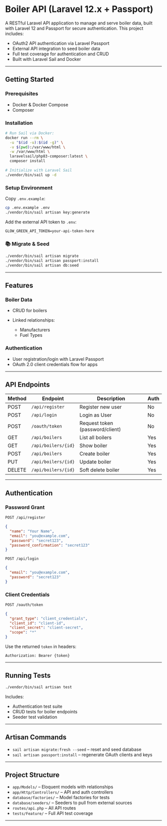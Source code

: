 #  Boiler API (Laravel 12.x + Passport)

A RESTful Laravel API application to manage and serve boiler data, built with Laravel 12 and Passport for secure authentication. This project includes:

*  OAuth2 API authentication via Laravel Passport
*  External API integration to seed boiler data
*  Full test coverage for authentication and CRUD
*  Built with Laravel Sail and Docker

---

##  Getting Started

###  Prerequisites

* Docker & Docker Compose
* Composer

###  Installation

```bash
# Run Sail via Docker:
docker run --rm \
  -u "$(id -u):$(id -g)" \
  -v $(pwd):/var/www/html \
  -w /var/www/html \
  laravelsail/php83-composer:latest \
  composer install
  
# Initialize with Laravel Sail
./vendor/bin/sail up -d
```

###  Setup Environment

Copy `.env.example`:

```bash
cp .env.example .env
./vendor/bin/sail artisan key:generate
```

Add the external API token to `.env`:

```env
GLOW_GREEN_API_TOKEN=your-api-token-here
```

### 📚 Migrate & Seed

```bash
./vendor/bin/sail artisan migrate
./vendor/bin/sail artisan passport:install
./vendor/bin/sail artisan db:seed
```

---

## Features

###  Boiler Data

* CRUD for boilers
* Linked relationships:

    * Manufacturers
    * Fuel Types

###  Authentication

* User registration/login with Laravel Passport
* OAuth 2.0 client credentials flow for apps

---

## API Endpoints

| Method | Endpoint            | Description                     | Auth |
| ------ |---------------------|---------------------------------|------|
| POST   | `/api/register`     | Register new user               | No   |
| POST   | `/api/login`        | Login as User                   | No   |
| POST   | `/oauth/token`      | Request token (password/client) | No   |
| GET    | `/api/boilers`      | List all boilers                | Yes  |
| GET    | `/api/boilers/{id}` | Show boiler                     | Yes  |
| POST   | `/api/boilers`      | Create boiler                   | Yes  |
| PUT    | `/api/boilers/{id}` | Update boiler                   | Yes  |
| DELETE | `/api/boilers/{id}` | Soft delete boiler              | Yes  |

---

## Authentication

### Password Grant

```bash
POST /api/register
```

```json
{
  "name": "Your Name",
  "email": "you@example.com",
  "password": "secret123",
  "password_confirmation": "secret123"
}
```

```bash
POST /api/login
```

```json
{
  "email": "you@example.com",
  "password": "secret123"
}
```

### Client Credentials

```bash
POST /oauth/token
```

```json
{
  "grant_type": "client_credentials",
  "client_id": "client-id",
  "client_secret": "client-secret",
  "scope": "*"
}
```

Use the returned `token` in headers:

```http
Authorization: Bearer {token}
```

---

## Running Tests

```bash
./vendor/bin/sail artisan test
```

Includes:

* Authentication test suite
* CRUD tests for boiler endpoints
* Seeder test validation

---

## Artisan Commands

* `sail artisan migrate:fresh --seed` – reset and seed database
* `sail artisan passport:install` – regenerate OAuth clients and keys

---

## Project Structure

* `app/Models/` – Eloquent models with relationships
* `app/Http/Controllers/` – API and auth controllers
* `database/factories/` – Model factories for tests
* `database/seeders/` – Seeders to pull from external sources
* `routes/api.php` – All API routes
* `tests/Feature/` – Full API test coverage

---
